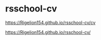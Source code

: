 # rsschool-cv

https://Rigelion154.github.io/rsschool-cv/cv

https://Rigelion154.github.io/rsschool-cv/
